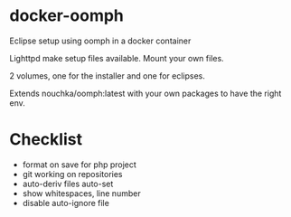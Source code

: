# docker-oomph
Eclipse setup using oomph in a docker container

Lighttpd make setup files available. Mount your own files.

2 volumes, one for the installer and one for eclipses.

Extends nouchka/oomph:latest with your own packages to have the right env.


# Checklist

+   format on save for php project
+   git working on repositories
+   auto-deriv files auto-set
+   show whitespaces, line number
+   disable auto-ignore file

